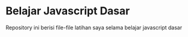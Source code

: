 # Belajar Javascript Dasar

Repository ini berisi file-file latihan saya selama belajar javascript dasar
